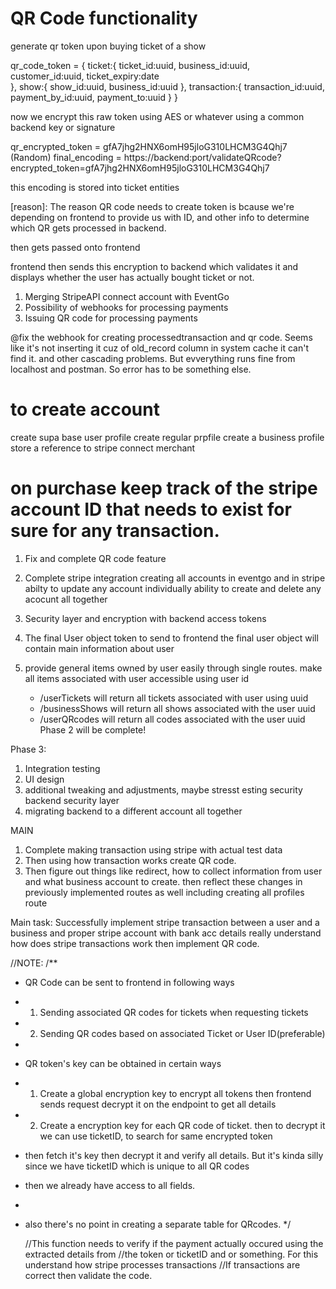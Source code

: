 
# QR Code functionality



generate qr token upon buying ticket of a show

qr_code_token = {
    ticket:{
        ticket_id:uuid,
        business_id:uuid,
        customer_id:uuid,
        ticket_expiry:date        
    },
    show:{
        show_id:uuid,
        business_id:uuid
    },
    transaction:{
        transaction_id:uuid,
        payment_by_id:uuid,
        payment_to:uuid
    }
}

now we encrypt this raw token using AES or whatever using a common backend key or signature

qr_encrypted_token = gfA7jhg2HNX6omH95jloG310LHCM3G4Qhj7             (Random)
final_encoding = https://backend:port/validateQRcode?encrypted_token=gfA7jhg2HNX6omH95jloG310LHCM3G4Qhj7

this encoding is stored into ticket entities

[reason]: The reason QR code needs to create token is bcause we're depending on frontend to provide us with ID, and other info to 
determine which QR gets processed in backend.



then gets passed onto frontend

frontend then sends this encryption to backend which validates it and displays whether the user has actually bought ticket or not.


1) Merging StripeAPI connect account with EventGo
2) Possibility of webhooks for processing payments
3) Issuing QR code for processing payments



@fix the webhook for creating processedtransaction and qr code. Seems like it's not inserting it cuz of old_record column in system cache it can't find it. and other cascading problems. But evverything runs fine from localhost and postman. So error has to be something else. 



# to create account 

create supa base user profile
create regular prpfile
create a business profile
store a reference to stripe connect merchant



# on purchase keep track of the stripe account ID that needs to exist for sure for any transaction.


1) Fix and complete QR code feature

2) Complete stripe integration
    creating all accounts in eventgo and in stripe
    abilty to update any account individually
    ability to create and delete any acocunt all together


3) Security layer and encryption with backend access tokens

4) The final User object token to send to frontend
    the final user object will contain main information about user

5) provide general items owned by user easily through single routes.
    make all items associated with user accessible using user id
    - /userTickets will return all tickets associated with user using uuid
    - /businessShows will return all shows associated with the user uuid
    - /userQRcodes will return all codes associated with the user uuid
    Phase 2 will be complete!


Phase 3:

1) Integration testing
2) UI design
3) additional tweaking and adjustments,
maybe stresst esting security backend security layer
4) migrating backend to a different account all together



MAIN

1) Complete making transaction using stripe with actual test data
2) Then using how transaction works create QR code. 
3) Then figure out things like redirect, how to collect information from user and what business account to create.
    then reflect these changes in previously implemented routes as well including creating all profiles route


Main task: Successfully implement stripe transaction between a user and a business and proper stripe account with bank acc details
really understand how does stripe transactions work then implement QR code. 

//NOTE:
/**
 * QR Code can be sent to frontend in following ways
 * 1) Sending associated QR codes for tickets when requesting tickets
 * 2) Sending QR codes based on associated Ticket or User ID(preferable)
 * 
 * QR token's key can be obtained in certain ways
 * 1) Create a global encryption key to encrypt all tokens then frontend sends request decrypt it on the endpoint to get all details
 * 2) Create a encryption key for each QR code of ticket. then to decrypt it we can use ticketID, to search for same encrypted token
 * then fetch it's key then decrypt it and verify all details. But it's kinda silly since we have ticketID which is unique to all QR codes
 * then we already have access to all fields. 
 * 
 * also there's no point in creating a separate table for QRcodes. 
 */

 
    //This function needs to verify if the payment actually occured using the extracted details from 
    //the token or ticketID and or something. For this understand how stripe processes transactions 
    //If transactions are correct then validate the code.